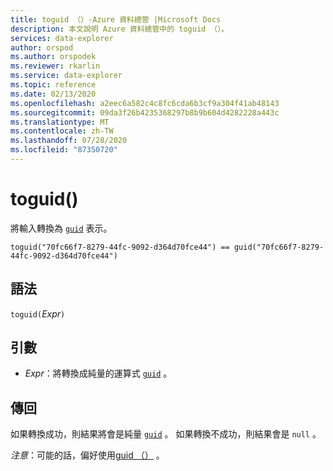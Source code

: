 ```yaml
---
title: toguid （）-Azure 資料總管 |Microsoft Docs
description: 本文說明 Azure 資料總管中的 toguid （）。
services: data-explorer
author: orspod
ms.author: orspodek
ms.reviewer: rkarlin
ms.service: data-explorer
ms.topic: reference
ms.date: 02/13/2020
ms.openlocfilehash: a2eec6a582c4c8fc6cda6b3cf9a304f41ab48143
ms.sourcegitcommit: 09da3f26b4235368297b8b9b604d4282228a443c
ms.translationtype: MT
ms.contentlocale: zh-TW
ms.lasthandoff: 07/28/2020
ms.locfileid: "87350720"
---
```

# <a name="toguid"></a>toguid()

將輸入轉換為 [`guid`](./scalar-data-types/guid.md) 表示。

```kusto
toguid("70fc66f7-8279-44fc-9092-d364d70fce44") == guid("70fc66f7-8279-44fc-9092-d364d70fce44")
```

## <a name="syntax"></a>語法

`toguid(`*Expr*`)`

## <a name="arguments"></a>引數

* *Expr*：將轉換成純量的運算式 [`guid`](./scalar-data-types/guid.md) 。 

## <a name="returns"></a>傳回

如果轉換成功，則結果將會是純量 [`guid`](./scalar-data-types/guid.md) 。
如果轉換不成功，則結果會是 `null` 。

*注意*：可能的話，偏好使用[guid （）](./scalar-data-types/guid.md) 。